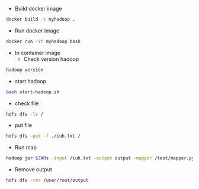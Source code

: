 - Build docker image
```bash
docker build -t myhadoop .
```

- Run docker image
```bash
docker run -it myhadoop bash
```

- In container image  
  - Check version hadoop
```bash
hadoop version
```  
  - start hadoop
```bash
bash start-hadoop.sh
```  

  - check file
```bash
hdfs dfs -ls /
```

  - put file
```bash
hdfs dfs -put -f ./iuh.txt /
```
  - Run map
```bash
hadoop jar $JARs -input /iuh.txt -output output -mapper /test/mapper.py -reducer /test/reducer.py
```
  - Remove output
```bash
hdfs dfs -rmr /user/root/output
```
